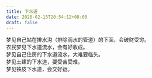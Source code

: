 ```yaml
---
title: 下水道
date: 2020-02-15T20:54:12+08:00
draft: false
---
```


梦见自己站在排水沟（排除雨水的管道）的下面，会破财受穷。<br>
农民梦见下水道流水，会有好收成。<br>
梦见自己住房的下水道流水，大难要临头。<br>
梦见土建的下水道，要受苦受难。<br>
梦见铁皮下水道，会交好运。<br>
